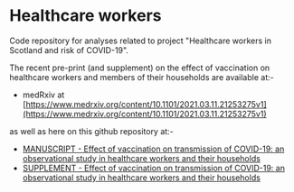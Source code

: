 # Healthcare workers

Code repository for analyses related to project "Healthcare workers in Scotland and risk of COVID-19".

The recent pre-print (and supplement) on the effect of vaccination on healthcare workers and members of their households are available at:-

- medRxiv at [https://www.medrxiv.org/content/10.1101/2021.03.11.21253275v1](https://www.medrxiv.org/content/10.1101/2021.03.11.21253275v1) 

as well as here on this github repository at:- 

- [MANUSCRIPT - Effect of vaccination on transmission of COVID-19: an observational study in healthcare workers and their households](vaccine_manuscript.pdf)
- [SUPPLEMENT - Effect of vaccination on transmission of COVID-19: an observational study in healthcare workers and their households](vaccine_manuscript_supp.pdf)



